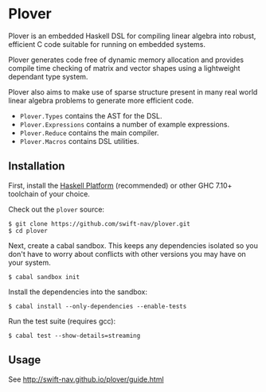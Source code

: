 Plover
======

Plover is an embedded Haskell DSL for compiling linear algebra into robust,
efficient C code suitable for running on embedded systems.

Plover generates code free of dynamic memory allocation and provides compile
time checking of matrix and vector shapes using a lightweight dependant type
system.

Plover also aims to make use of sparse structure present in many real world
linear algebra problems to generate more efficient code.

 - `Plover.Types` contains the AST for the DSL.
 - `Plover.Expressions` contains a number of example expressions.
 - `Plover.Reduce` contains the main compiler.
 - `Plover.Macros` contains DSL utilities.

Installation
------------

First, install the [Haskell Platform](https://www.haskell.org/platform/)
(recommended) or other GHC 7.10+ toolchain of your choice.

Check out the `plover` source:

```
$ git clone https://github.com/swift-nav/plover.git
$ cd plover
```

Next, create a cabal sandbox. This keeps any dependencies isolated so you don't
have to worry about conflicts with other versions you may have on your system.

```
$ cabal sandbox init
```

Install the dependencies into the sandbox:

```
$ cabal install --only-dependencies --enable-tests
```

Run the test suite (requires gcc):

```
$ cabal test --show-details=streaming
```

Usage
-----

See
http://swift-nav.github.io/plover/guide.html

